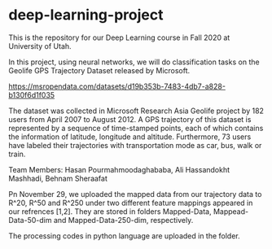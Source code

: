 # deep-learning-project

This is the repository for our Deep Learning course in Fall 2020 at University of Utah.

In this project, using neural networks, we will do classification tasks on the Geolife GPS Trajectory Dataset released by Microsoft.

https://msropendata.com/datasets/d19b353b-7483-4db7-a828-b130f6d1f035

The dataset was collected in Microsoft Research Asia Geolife project by 182 users from April 2007 to August 2012. 
A GPS trajectory of this dataset is represented by a sequence of time-stamped points, 
each of which contains the information of latitude, longitude and altitude. Furthermore, 73 users have labeled 
their trajectories with transportation mode as car, bus, walk or train.

Team Members: Hasan Pourmahmoodaghababa, Ali Hassandokht Mashhadi, Behnam Sheraafat


Pn November 29, we uploaded the mapped data from our trajectory data to R^20, R^50 and R^250 under two different feature 
mappings appeared in our refrences [1,2]. They are stored in folders Mapped-Data, Mappead-Data-50-dim and Mapped-Data-250-dim, respectively.

The processing codes in python language are uploaded in the folder. 
